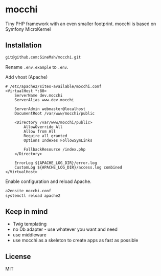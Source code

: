 # mocchi

Tiny PHP framework with an even smaller footprint.
mocchi is based on Symfony MicroKernel 

## Installation

```bash
git@github.com:SineMah/mocchi.git
```

Rename `.env.example` to `.env`.

Add vhost (Apache)
```apacheconfig
# /etc/apache2/sites-available/mocchi.conf
<VirtualHost *:80>
    ServerName dev.mocchi
    ServerAlias www.dev.mocchi
    
    ServerAdmin webmaster@localhost
    DocumentRoot /var/www/mocchi/public
    
    <Directory /var/www/mocchi/public>
        AllowOverride All
        Allow from All
        Require all granted
        Options Indexes FollowSymLinks
        
        FallbackResource /index.php
    </Directory>

    ErrorLog ${APACHE_LOG_DIR}/error.log
    CustomLog ${APACHE_LOG_DIR}/access.log combined
</VirtualHost>
```

Enable configuration and reload Apache.

```bash
a2ensite mocchi.conf
systemctl reload apache2
```

## Keep in mind
* Twig templating
* no Db adapter - use whatever you want and need
* use middleware
* use mocchi as a skeleton to create apps as fast as possible

## License
MIT